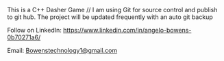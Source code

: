 This is a C++ Dasher Game 
// I am using Git for source control and publish to git hub.
The project will be updated frequently with an auto git backup

Follow on LinkedIn: https://www.linkedin.com/in/angelo-bowens-0b70271a6/

Email: Bowenstechnology1@gmail.com
